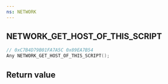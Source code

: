 ```yaml
---
ns: NETWORK
---
```

## NETWORK_GET_HOST_OF_THIS_SCRIPT

```c
// 0xC7B4D79B01FA7A5C 0x89EA7B54
Any NETWORK_GET_HOST_OF_THIS_SCRIPT();
```


## Return value
